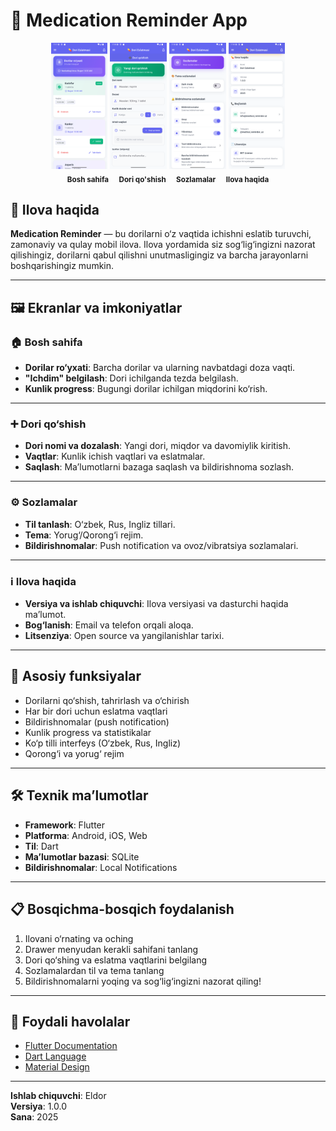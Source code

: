 # 💊 Medication Reminder App

<div align="center">
  <img src="screenshots/home.png" alt="Bosh sahifa" width="18%"/>
  <img src="screenshots/add_medication.png" alt="Dori qo'shish" width="18%"/>
  <img src="screenshots/settings.png" alt="Sozlamalar" width="18%"/>
  <img src="screenshots/about.png" alt="Ilova haqida" width="18%"/>
</div>
<div align="center">
  <sub>
    <b>Bosh sahifa</b> &nbsp;&nbsp;&nbsp;
    <b>Dori qo'shish</b> &nbsp;&nbsp;&nbsp;
    <b>Sozlamalar</b> &nbsp;&nbsp;&nbsp;
    <b>Ilova haqida</b>
  </sub>
</div>

## 📱 Ilova haqida

**Medication Reminder** — bu dorilarni o‘z vaqtida ichishni eslatib turuvchi, zamonaviy va qulay mobil ilova. Ilova yordamida siz sog‘lig‘ingizni nazorat qilishingiz, dorilarni qabul qilishni unutmasligingiz va barcha jarayonlarni boshqarishingiz mumkin.

---

## 🖼️ Ekranlar va imkoniyatlar

### 🏠 Bosh sahifa

- **Dorilar ro‘yxati**: Barcha dorilar va ularning navbatdagi doza vaqti.
- **"Ichdim" belgilash**: Dori ichilganda tezda belgilash.
- **Kunlik progress**: Bugungi dorilar ichilgan miqdorini ko‘rish.

---

### ➕ Dori qo‘shish

- **Dori nomi va dozalash**: Yangi dori, miqdor va davomiylik kiritish.
- **Vaqtlar**: Kunlik ichish vaqtlari va eslatmalar.
- **Saqlash**: Ma’lumotlarni bazaga saqlash va bildirishnoma sozlash.

---

### ⚙️ Sozlamalar

- **Til tanlash**: O‘zbek, Rus, Ingliz tillari.
- **Tema**: Yorug‘/Qorong‘i rejim.
- **Bildirishnomalar**: Push notification va ovoz/vibratsiya sozlamalari.

---

### ℹ️ Ilova haqida

- **Versiya va ishlab chiquvchi**: Ilova versiyasi va dasturchi haqida ma’lumot.
- **Bog‘lanish**: Email va telefon orqali aloqa.
- **Litsenziya**: Open source va yangilanishlar tarixi.

---

## 🎯 Asosiy funksiyalar

- Dorilarni qo‘shish, tahrirlash va o‘chirish
- Har bir dori uchun eslatma vaqtlari
- Bildirishnomalar (push notification)
- Kunlik progress va statistikalar
- Ko‘p tilli interfeys (O‘zbek, Rus, Ingliz)
- Qorong‘i va yorug‘ rejim

---

## 🛠️ Texnik ma’lumotlar

- **Framework**: Flutter
- **Platforma**: Android, iOS, Web
- **Til**: Dart
- **Ma’lumotlar bazasi**: SQLite
- **Bildirishnomalar**: Local Notifications

---

## 📋 Bosqichma-bosqich foydalanish

1. Ilovani o‘rnating va oching
2. Drawer menyudan kerakli sahifani tanlang
3. Dori qo‘shing va eslatma vaqtlarini belgilang
4. Sozlamalardan til va tema tanlang
5. Bildirishnomalarni yoqing va sog‘lig‘ingizni nazorat qiling!

---

## 🔗 Foydali havolalar

- [Flutter Documentation](https://flutter.dev/docs)
- [Dart Language](https://dart.dev/)
- [Material Design](https://material.io/design)

---

**Ishlab chiquvchi**: Eldor  
**Versiya**: 1.0.0  
**Sana**: 2025
